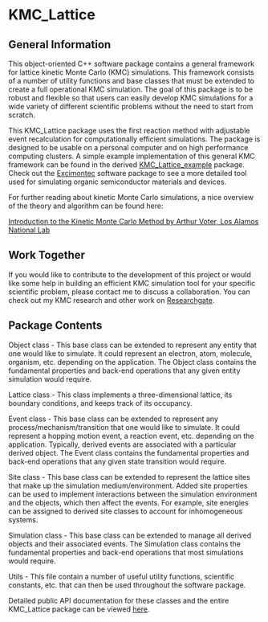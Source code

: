 # KMC_Lattice

## General Information
This object-oriented C++ software package contains a general framework for lattice kinetic Monte Carlo (KMC) simulations.  This framework consists of a number of utility functions and base classes that must be extended to create a full operational KMC simulation.  The goal of this package is to be robust and flexible so that users can easily develop KMC simulations for a wide variety of different scientific problems without the need to start from scratch. 

This KMC_Lattice package uses the first reaction method with adjustable event recalculation for computationally efficient simulations.  The package is designed to be usable on a personal computer and on high performance computing clusters.  A simple example implementation of this general KMC framework can be found in the derived [KMC_Lattice_example](https://github.com/MikeHeiber/KMC_Lattice_example) package.  Check out the [Excimontec](https://github.com/MikeHeiber/Excimontec) software package to see a more detailed tool used for simulating organic semiconductor materials and devices.

For further reading about kinetic Monte Carlo simulations, a nice overview of the theory and algorithm can be found here:

[Introduction to the Kinetic Monte Carlo Method by Arthur Voter, Los Alamos National Lab](http://www.fml.t.u-tokyo.ac.jp/~izumi/CMS/MC/Introduction_kMC.pdf)

## Work Together

If you would like to contribute to the development of this project or would like some help in building an efficient KMC simulation tool for your specific scientific problem, please contact me to discuss a collaboration.  You can check out my KMC research and other work on [Researchgate](https://www.researchgate.net/profile/Michael_Heiber).

## Package Contents

Object class - This base class can be extended to represent any entity that one would like to simulate.  It could represent an electron, atom, molecule, organism, etc. depending on the application. The Object class contains the fundamental properties and back-end operations that any given entity simulation would require.

Lattice class - This class implements a three-dimensional lattice, its boundary conditions, and keeps track of its occupancy.

Event class - This base class can be extended to represent any process/mechanism/transition that one would like to simulate.  It could represent a hopping motion event, a reaction event, etc. depending on the application.  Typically, derived events are associated with a particular derived object.  The Event class contains the fundamental properties and back-end operations that any given state transition would require.

Site class - This base class can be extended to represent the lattice sites that make up the simulation medium/environment. Added site properties can be used to implement interactions between the simulation environment and the objects, which then affect the events.  For example, site energies can be assigned to derived site classes to account for inhomogeneous systems.

Simulation class - This base class can be extended to manage all derived objects and their associated events. The Simulation class contains the fundamental properties and back-end operations that most simulations would require.

Utils - This file contain a number of useful utility functions, scientific constants, etc. that can then be used throughout the software package.

Detailed public API documentation for these classes and the entire KMC_Lattice package can be viewed [here](https://mikeheiber.github.io/KMC_Lattice/).
